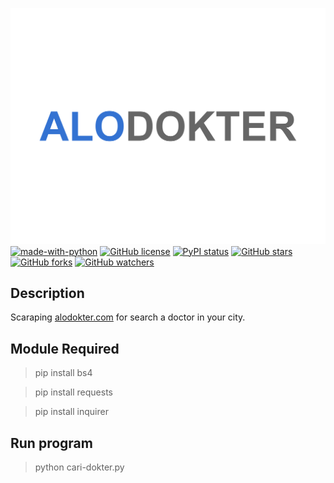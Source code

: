 ![This is an image](src/Alodokter.png)
[![made-with-python](https://img.shields.io/badge/Made%20with-Python-1f425f.svg)](https://www.python.org/)
[![GitHub license](https://img.shields.io/github/license/Khazulys/Caridokter.svg)](https://github.com/Khazulys/Caridokter/blob/master/LICENSE)
[![PyPI status](https://img.shields.io/pypi/status/ansicolortags.svg)](https://pypi.python.org/pypi/ansicolortags/)
[![GitHub stars](https://badgen.net/github/stars/Khazulys/Caridokter)](https://GitHub.com/Khazulys/Caridokter/stargazers/)
[![GitHub forks](https://badgen.net/github/forks/Khazulys/Caridokter/)](https://GitHub.com/Khazulys/Caridokter/network/)
[![GitHub watchers](https://badgen.net/github/watchers/Khazulys/Caridokter/)](https://GitHub.com/Khazulys/Caridokter/watchers/)

## Description
Scaraping [alodokter.com](https://www.alodokter.com/cari-dokter) for search a doctor in your city.

## Module Required
> pip install bs4

> pip install requests

> pip install inquirer

## Run program
> python cari-dokter.py
